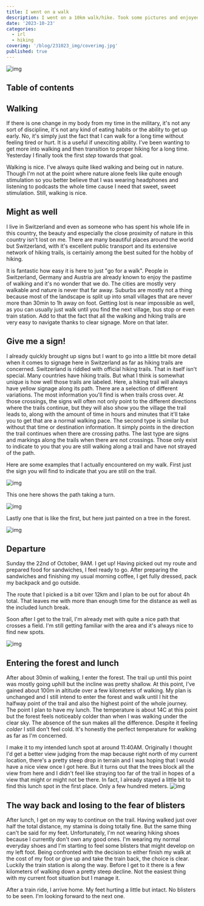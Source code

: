 ```yaml
---
title: I went on a walk
description: I went on a 10km walk/hike. Took some pictures and enjoyed the day. You can read more by clicking the title or image.
date: '2023-10-23'
categories:
  - irl
  - hiking
coverimg: '/blog/231023_img/coverimg.jpg'
published: true
---
```


![img](/blog/231023_img/coverimg.jpg)

## Table of contents

## Walking
If there is one change in my body from my time in the military, it's not any sort of discipline, it's not any kind of eating habits or the ability to get up early. No, it's simply just the fact that I can walk for a long time without feeling tired or hurt. It is a useful if unexciting ability. I've been wanting to get more into walking and then transition to proper hiking for a long time. Yesterday I finally took the first *step* towards that goal.

Walking is nice. I've always quite liked walking and being out in nature. Though I'm not at the point where nature alone feels like quite enough stimulation so you better believe that I was wearing headphones and listening to podcasts the whole time cause I need that sweet, sweet stimulation. Still, walking is nice.

## Might as well
I live in Switzerland and even as someone who has spent his whole life in this country, the beauty and especially the close proximity of nature in this country isn't lost on me. There are many beautiful places around the world but Switzerland, with it's excellent public transport and its extensive network of hiking trails, is certainly among the best suited for the hobby of hiking.

It is fantastic how easy it is here to just "go for a walk". People in Switzerland, Germany and Austria are already known to enjoy the pastime of walking and it's no wonder that we do. The cities are mostly very walkable and nature is never that far away. Suburbs are mostly not a thing because most of the landscape is split up into small villages that are never more than 30min to 1h away on foot. Getting lost is near impossible as well, as you can usually just walk until you find the next village, bus stop or even train station. Add to that the fact that all the walking and hiking trails are very easy to navigate thanks to clear signage. More on that later.

## Give me a sign!
I already quickly brought up signs but I want to go into a little bit more detail when it comes to signage here in Switzerland as far as hiking trails are concerned. Switzerland is riddled with official hiking trails. That in itself isn't special. Many countries have hiking trails. But what I think is somewhat unique is how well those trails are labeled. Here, a hiking trail will always have yellow signage along its path. There are a selection of different variations. The most information you'll find is when trails cross over. At those crossings, the signs will often not only point to the different directions where the trails continue, but they will also show you the village the trail leads to, along with the amount of time in hours and minutes that it'll take you to get that are a normal walking pace. The second type is similar but without that time or destination information. It simply points in the direction the trail continues when there are crossing paths. The last type are signs and markings along the trails when there are not crossings. Those only exist to indicate to you that you are still walking along a trail and have not strayed of the path.

Here are some examples that I actually encountered on my walk. First just
the sign you will find to indicate that you are still on the trail.

![img](/blog/231023_img/sign.jpg)

This one here shows the path taking a turn.

![img](/blog/231023_img/arrowsign.jpg)

Lastly one that is like the first, but here just painted on a tree in the forest.

![img](/blog/231023_img/treemarking.jpg)

## Departure
Sunday the 22nd of October, 9AM. I get up! Having picked out my route and prepared food for sandwiches, I feel ready to go. After preparing the sandwiches and finishing my usual morning coffee, I get fully dressed, pack my backpack and go outside.

The route that I picked is a bit over 12km and I plan to be out for about 4h total. That leaves me with more than enough time for the distance as well as the included lunch break.

Soon after I get to the trail, I'm already met with quite a nice path that crosses a field. I'm still getting familiar with the area and it's always nice to find new spots.

![img](/blog/231023_img/fieldpath.jpg)

## Entering the forest and lunch
After about 30min of walking, I enter the forest. The trail up until this point was mostly going uphill but the incline was pretty shallow. At this point, I've gained about 100m in altitude over a few kilometers of walking. My plan is unchanged and I still intend to enter the forest and walk until I hit the halfway point of the trail and also the highest point of the whole journey. The point I plan to have my lunch. The temperature is about 14C at this point but the forest feels noticeably colder than when I was walking under the clear sky. The absence of the sun makes all the difference. Despite it feeling *colder* I still don't feel cold. It's honestly the perfect temperature for walking as far as I'm concerned.

I make it to my intended lunch spot at around 11:40AM. Originally I thought I'd get a better view judging from the map because right north of my current location, there's a pretty steep drop in terrain and I was hoping that I would have a nice view once I got here. But it turns out that the trees block all the view from here and I didn't feel like straying too far of the trail in hopes of a view that might or might not be there. In fact, I already stayed a little bit to find this lunch spot in the first place. Only a few hundred meters.
![img](/blog/231023_img/lunch.jpg)

## The way back and losing to the fear of blisters
After lunch, I get on my way to continue on the trail. Having walked just over half the total distance, my stamina is doing totally fine. But the same thing can't be said for my feet. Unfortunately, I'm not wearing hiking shoes because I currently don't own any good ones. I'm wearing my normal everyday shoes and I'm starting to feel some blisters that might develop on my left foot. Being confronted with the decision to either finish my walk at the cost of my foot or give up and take the train back, the choice is clear. Luckily the train station is along the way. Before I get to it there is a few kilometers of walking down a pretty steep decline. Not the easiest thing with my current foot situation but I manage it.

After a train ride, I arrive home. My feet hurting a little but intact. No
blisters to be seen. I'm looking forward to the next one.
